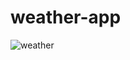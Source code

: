 # weather-app

![weather](https://user-images.githubusercontent.com/32531533/154845631-b7ca750d-85fd-4dcc-a43d-f64f296868e7.png)
